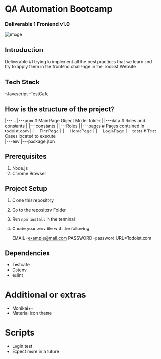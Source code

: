 # QA Automation Bootcamp
### Deliverable 1 Frontend v1.0 

![image](https://user-images.githubusercontent.com/83974750/138544187-50ef5f6b-c412-4ac8-80e5-6cac525102ac.png)

## Introduction 
Deliverable #1 trying to implement all the best practices that we learn and try to apply them in the frontend challenge in the Todoist Website 

## Tech Stack
-Javascript
-TestCafe   

## How is the structure of the project? 

|---...
|---pom                     # Main Page Object Model folder
|    |---data               # Roles and constants 
|        |---constants 
|        |---Roles
|    |---pages              # Pages contained in todoist.com
|        |---FirstPage
|        |---HomePage
|        |---LoginPage
|---tests                    # Test Cases located to execute   
|---env 
|---package.json           


## Prerequisites
1. Node.js
2. Chrome Browser

## Project Setup 
1. Clone this repository 
2. Go to the repository Folder 
3. Run ```npm install``` in the terminal
4. Create your .env file with the following 

    EMAIL=example@mail.com
    PASSWORD=password
    URL=Todoist.com

## Dependencies 
- Testcafe
- Dotenv
- eslint 

# Additional or extras
- Monikai++
- Material icon theme

#  Scripts 
- Login.test
- Expect more in a future
